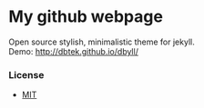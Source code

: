 My github webpage
=====

Open source stylish, minimalistic theme for jekyll.  
Demo: http://dbtek.github.io/dbyll/

### License
- [MIT](http://opensource.org/licenses/MIT)

